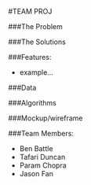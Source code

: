 #TEAM PROJ

###The Problem

###The Solutions

###Features:
* example...

###Data

###Algorithms

###Mockup/wireframe

###Team Members:

* Ben Battle
* Tafari Duncan
* Param Chopra
* Jason Fan


